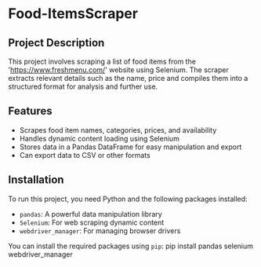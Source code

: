 # Food-ItemsScraper


## Project Description

This project involves scraping a list of food items from the 'https://www.freshmenu.com/' website using Selenium. The scraper extracts relevant details such as the name,  price and compiles them into a structured format for analysis and further use.

## Features

- Scrapes food item names, categories, prices, and availability
- Handles dynamic content loading using Selenium
- Stores data in a Pandas DataFrame for easy manipulation and export
- Can export data to CSV or other formats

## Installation

To run this project, you need Python and the following packages installed:

- `pandas`: A powerful data manipulation library
- `Selenium`: For web scraping dynamic content
- `webdriver_manager`: For managing browser drivers

You can install the required packages using `pip`:
pip install pandas selenium webdriver_manager
